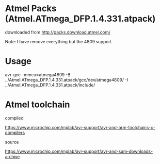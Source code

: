 # Atmel Packs (Atmel.ATmega_DFP.1.4.331.atpack)

downloaded from http://packs.download.atmel.com/

Note: I have remove everything but the 4809 support

# Usage

avr-gcc -mmcu=atmega4809 -B ../Atmel.ATmega_DFP.1.4.331.atpack/gcc/dev/atmega4809/ -I ../Atmel.ATmega_DFP.1.4.331.atpack/include/

# Atmel toolchain

compiled

https://www.microchip.com/mplab/avr-support/avr-and-arm-toolchains-c-compilers

source

https://www.microchip.com/mplab/avr-support/avr-and-sam-downloads-archive


